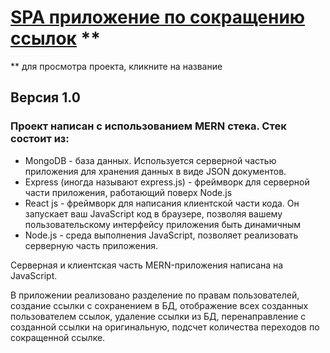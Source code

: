 # [SPA приложение по сокращению ссылок](https://shlink.netlify.app/) **
** для просмотра проекта, кликните на название

## Версия 1.0

### Проект написан с использованием MERN стека. Стек состоит из:

- MongoDB - база данных. Используется серверной частью приложения для хранения данных в виде JSON документов.
- Express (иногда называют express.js) - фреймворк для серверной части приложения, работающий поверх Node.js
- React js - фреймворк для написания клиентской части кода. Он запускает ваш JavaScript код в браузере, позволяя вашему пользовательскому интерфейсу приложения быть динамичным
- Node.js - среда выполнения JavaScript, позволяет реализовать серверную часть приложения.

Серверная и клиентская часть MERN-приложения написана на JavaScript.

В приложении реализовано разделение по правам пользователей, создание ссылки с сохранением в БД, отображение всех созданных пользователем ссылок, удаление ссылки из БД, перенаправление с созданной ссылки на оригинальную, подсчет количества переходов по сокращенной ссылке.
